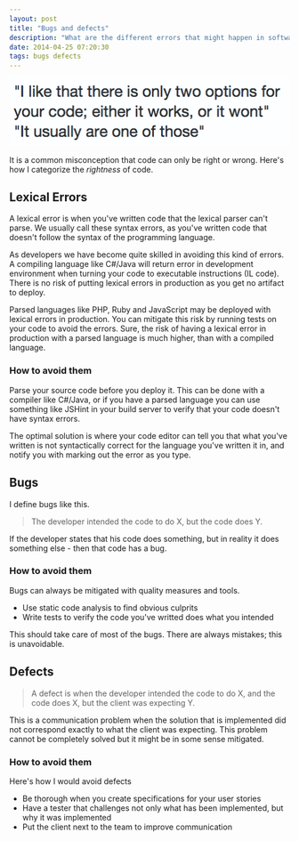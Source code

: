```yaml
---
layout: post
title: "Bugs and defects"
description: "What are the different errors that might happen in software development"
date: 2014-04-25 07:20:30
tags: bugs defects
---
```


![I like that there is only two options for your code; either it works or it wont. it usually are one of those](/assets/posts/2014-04-25-bugs-and-defects/bugs_and_defects.png)

It is a common misconception that code can only be right or wrong. Here's how I categorize the _rightness_ of code.

Lexical Errors
--------------
A lexical error is when you've written code that the lexical parser can't parse. We usually call these syntax errors, as you've written code that doesn't follow the syntax of the programming language.

As developers we have become quite skilled in avoiding this kind of errors. A compiling language like C#/Java will return error in development environment when turning your code to executable instructions (IL code). There is no risk of putting lexical errors in production as you get no artifact to deploy.

Parsed languages like PHP, Ruby and JavaScript may be deployed with lexical errors in production. You can mitigate this risk by running tests on your code to avoid the errors. Sure, the risk of having a lexical error in production with a parsed language is much higher, than with a compiled language.

### How to avoid them
Parse your source code before you deploy it. This can be done with a compiler like C#/Java, or if you have a parsed language you can use something like JSHint in your build server to verify that your code doesn't have syntax errors.

The optimal solution is where your code editor can tell you that what you've written is not syntactically correct for the language you've written it in, and notify you with marking out the error as you type.

Bugs
----
I define bugs like this.

> The developer intended the code to do X, but the code does Y.

If the developer states that his code does something, but in reality it does something else - then that code has a bug.

### How to avoid them
Bugs can always be mitigated with quality measures and tools.

* Use static code analysis to find obvious culprits
* Write tests to verify the code you've writted does what you intended

This should take care of most of the bugs. There are always mistakes; this is unavoidable.

Defects
-------
> A defect is when the developer intended the code to do X, and the code does X, but the client was expecting Y.

This is a communication problem when the solution that is implemented did not correspond exactly to what the client was expecting. This problem cannot be completely solved but it might be in some sense mitigated.

### How to avoid them
Here's how I would avoid defects

* Be thorough when you create specifications for your user stories
* Have a tester that challenges not only what has been implemented, but why it was implemented
* Put the client next to the team to improve communication
